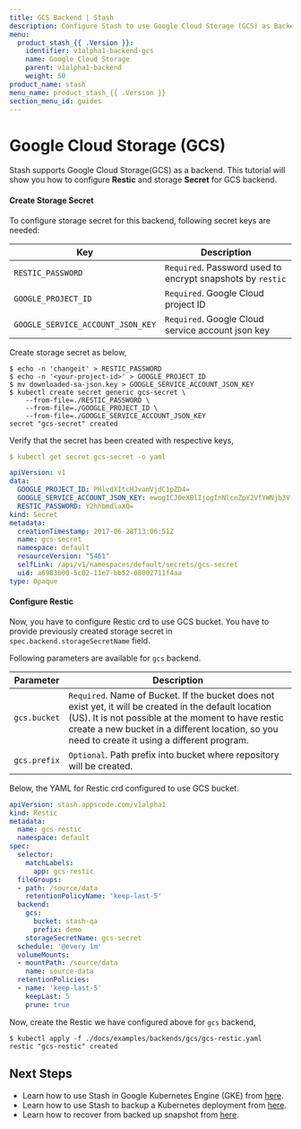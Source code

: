 ```yaml
---
title: GCS Backend | Stash
description: Configure Stash to use Google Cloud Storage (GCS) as Backend.
menu:
  product_stash_{{ .Version }}:
    identifier: v1alpha1-backend-gcs
    name: Google Cloud Storage
    parent: v1alpha1-backend
    weight: 50
product_name: stash
menu_name: product_stash_{{ .Version }}
section_menu_id: guides
---
```


# Google Cloud Storage (GCS)

Stash supports Google Cloud Storage(GCS) as a backend. This tutorial will show you how to configure **Restic** and storage **Secret** for GCS backend.

#### Create Storage Secret

To configure storage secret for this backend, following secret keys are needed:

| Key                               | Description                                                |
|-----------------------------------|------------------------------------------------------------|
| `RESTIC_PASSWORD`                 | `Required`. Password used to encrypt snapshots by `restic` |
| `GOOGLE_PROJECT_ID`               | `Required`. Google Cloud project ID                        |
| `GOOGLE_SERVICE_ACCOUNT_JSON_KEY` | `Required`. Google Cloud service account json key          |

Create storage secret as below,

```console
$ echo -n 'changeit' > RESTIC_PASSWORD
$ echo -n '<your-project-id>' > GOOGLE_PROJECT_ID
$ mv downloaded-sa-json.key > GOOGLE_SERVICE_ACCOUNT_JSON_KEY
$ kubectl create secret generic gcs-secret \
    --from-file=./RESTIC_PASSWORD \
    --from-file=./GOOGLE_PROJECT_ID \
    --from-file=./GOOGLE_SERVICE_ACCOUNT_JSON_KEY
secret "gcs-secret" created
```

Verify that the secret has been created with respective keys,

```yaml
$ kubectl get secret gcs-secret -o yaml

apiVersion: v1
data:
  GOOGLE_PROJECT_ID: PHlvdXItcHJvamVjdC1pZD4=
  GOOGLE_SERVICE_ACCOUNT_JSON_KEY: ewogICJ0eXBlIjogInNlcnZpY2VfYWNjb3V...9tIgp9Cg==
  RESTIC_PASSWORD: Y2hhbmdlaXQ=
kind: Secret
metadata:
  creationTimestamp: 2017-06-28T13:06:51Z
  name: gcs-secret
  namespace: default
  resourceVersion: "5461"
  selfLink: /api/v1/namespaces/default/secrets/gcs-secret
  uid: a6983b00-5c02-11e7-bb52-08002711f4aa
type: Opaque
```

#### Configure Restic

Now, you have to configure Restic crd to use GCS bucket. You have to provide previously created storage secret in `spec.backend.storageSecretName` field.

Following parameters are available for `gcs` backend.

| Parameter      | Description                                                                     |
|----------------|---------------------------------------------------------------------------------|
| `gcs.bucket`   | `Required`. Name of Bucket. If the bucket does not exist yet, it will be created in the default location (US). It is not possible at the moment to have restic create a new bucket in a different location, so you need to create it using a different program.        |
| `gcs.prefix`   | `Optional`. Path prefix into bucket where repository will be created.           |

Below, the YAML for Restic crd configured to use GCS bucket.

```yaml
apiVersion: stash.appscode.com/v1alpha1
kind: Restic
metadata:
  name: gcs-restic
  namespace: default
spec:
  selector:
    matchLabels:
      app: gcs-restic
  fileGroups:
  - path: /source/data
    retentionPolicyName: 'keep-last-5'
  backend:
    gcs:
      bucket: stash-qa
      prefix: demo
    storageSecretName: gcs-secret
  schedule: '@every 1m'
  volumeMounts:
  - mountPath: /source/data
    name: source-data
  retentionPolicies:
  - name: 'keep-last-5'
    keepLast: 5
    prune: true
```

Now, create the Restic we have configured above for `gcs` backend,

```console
$ kubectl apply -f ./docs/examples/backends/gcs/gcs-restic.yaml
restic "gcs-restic" created
```

## Next Steps

- Learn how to use Stash in Google Kubernetes Engine (GKE) from [here](/docs/guides/v1alpha1/platforms/gke.md).
- Learn how to use Stash to backup a Kubernetes deployment from [here](/docs/guides/v1alpha1/backup.md).
- Learn how to recover from backed up snapshot from [here](/docs/guides/v1alpha1/restore.md).
